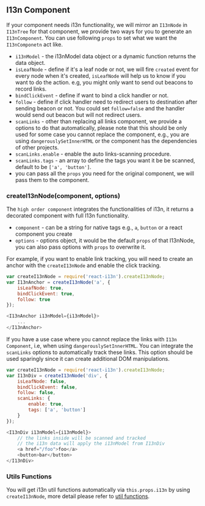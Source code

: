 ## I13n Component

If your component needs i13n functionality, we will mirror an `I13nNode` in `I13nTree` for that component, we provide two ways for you to generate an `I13nComponent`. You can use following `props` to set what we want the `I13nComponetn` act like.

 * `i13nModel` - the i13nModel data object or a dynamic function returns the data object.
 * `isLeafNode` - define if it's a leaf node or not, we will fire `created` event for every node when it's created, `isLeafNode` will help us to know if you want to do the action. e.g, you might only want to send out beacons to record links. 
 * `bindClickEvent` - define if want to bind a click handler or not.
 * `follow` - define if click handler need to redirect users to destination after sending beacon or not. You could set `follow=false` and the handler would send out beacon but will not redirect users.
 * `scanLinks` - other than replacing all links component, we provide a options to do that automatically, please note that this should be only used for some case you cannot replace the component, e.g., you are using `dangerouslySetInnerHTML` or the component has the dependencies of other projects. 
 * `scanLinks.enable` - enable the auto links-scanning procedure.
 * `scanLinks.tags` - an array to define the tags you want it be be scanned, default to be `['a', 'button']`.
 * you can pass all the `props` you need for the original component, we will pass them to the component.

### createI13nNode(component, options)
The `high order component` integrates the functionalities of i13n, it returns a decorated component with full I13n functionality.

 * `component` - can be a string for native tags e.g., `a`, `button` or a react component you create
 * `options` - options object, it would be the default `props` of that I13nNode, you can also pass options with `props` to overwrite it.

For example, if you want to enable link tracking, you will need to create an anchor with the `createI13nNode` and enable the click tracking.

```js
var createI13nNode = require('react-i13n').createI13nNode;
var I13nAnchor = createI13nNode('a', {
    isLeafNode: true,
    bindClickEvent: true,
    follow: true
});

<I13nAnchor i13nModel={i13nModel}>
    ...
</I13nAnchor>
```

If you have a use case where you cannot replace the links with `I13n Component`, i.e, when using `dangerouslySetInnerHTML`. You can integrate the `scanLinks` options to automatically track these links. This option should be used sparingly since it can create additional DOM manipulations. 

```js
var createI13nNode = require('react-i13n').createI13nNode;
var I13nDiv = createI13nNode('div', {
    isLeafNode: false,
    bindClickEvent: false,
    follow: false,
    scanLinks: {
        enable: true,
        tags: ['a', 'button']
    }
});

<I13nDiv i13nModel={i13nModel}>
    // the links inside will be scanned and tracked
    // the i13n data will apply the i13nModel from I13nDiv
    <a href="/foo">foo</a>
    <button>bar</button>
</I13nDiv>
```

### Utils Functions

You will get i13n util functions automatically via `this.props.i13n` by using `createI13nNode`, more detail please refer to [util functions](../guide/utilFunctions.md).
